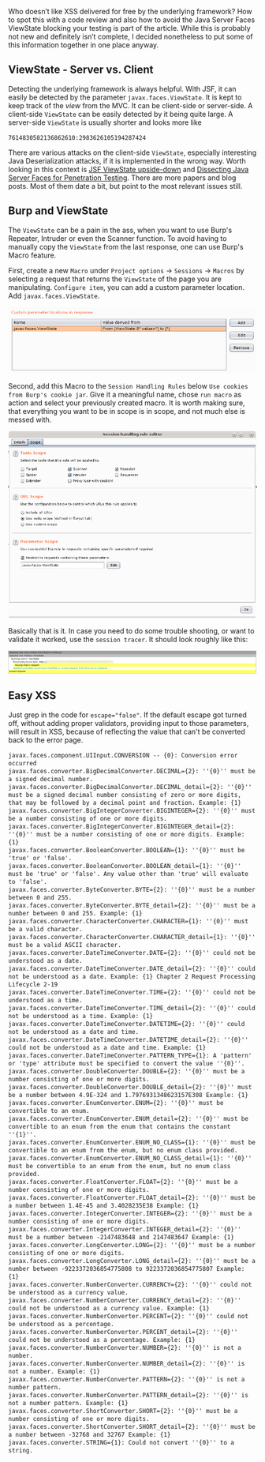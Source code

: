 Who doesn’t like XSS delivered for free by the underlying framework? How to spot this with a code review and also how to avoid the Java Server Faces ViewState blocking your testing is part of the article. While this is probably not new and definitely isn’t complete, I decided nonetheless to put some of this information together in one place anyway.

## ViewState - Server vs. Client

Detecting the underlying framework is always helpful. With JSF, it can easily be detected by the parameter `javax.faces.ViewState`. It is kept to keep track of the _view_ from the MVC. It can be client-side or server-side. A client-side `ViewState` can be easily detected by it being quite large. A server-side `ViewState` is usually shorter and looks more like 

    7614830582136862610:2983626105194287424

There are various attacks on the client-side `ViewState`, especially interesting Java Deserialization attacks, if it is implemented in the wrong way. Worth looking in this context is [JSF ViewState upside-down](https://www.synacktiv.com/ressources/JSF_ViewState_InYourFace.pdf) and [Dissecting Java Server Faces for Penetration Testing](http://www.secniche.org/jsf/dissecting_jsf_pt_aks_kr.pdf). There are more papers and blog posts. Most of them date a bit, but point to the most relevant issues still.

## Burp and ViewState

The `ViewState` can be a pain in the ass, when you want to use Burp's Repeater, Intruder or even the Scanner function. To avoid having to manually copy the `ViewState` from the last response, one can use Burp's Macro feature.

First, create a new `Macro` under `Project options` -> `Sessions` -> `Macros` by selecting a request that returns the `ViewState` of the page you are manipulating. `Configure item`, you can add a custom parameter location. Add `javax.faces.ViewState`.

![Extract ViewState](./assets/macro_extract_viewstate.png)

Second, add this Macro to the `Session Handling Rules` below `Use cookies from Burp's cookie jar`. Give it a meaningful name, chose `run macro` as action and select your previously created macro. It is worth making sure, that everything you want to be in scope is in scope, and not much else is messed with. 

![Configuring Scope](./assets/session_handling_scope.png)

Basically that is it. In case you need to do some trouble shooting, or want to validate it worked, use the `session tracer`. It should look roughly like this:

![Seeing that it got applied](./assets/session_handling_after_application.png)

## Easy XSS

Just grep in the code for `escape="false"`. If the default escape got turned off, without adding proper validators, providing input to those parameters, will result in XSS, because of reflecting the value that can't be converted back to the error page.

```
javax.faces.component.UIInput.CONVERSION -- {0}: Conversion error occurred
javax.faces.converter.BigDecimalConverter.DECIMAL={2}: ''{0}'' must be a signed decimal number.
javax.faces.converter.BigDecimalConverter.DECIMAL_detail={2}: ''{0}'' must be a signed decimal number consisting of zero or more digits, that may be followed by a decimal point and fraction. Example: {1}
javax.faces.converter.BigIntegerConverter.BIGINTEGER={2}: ''{0}'' must be a number consisting of one or more digits.
javax.faces.converter.BigIntegerConverter.BIGINTEGER_detail={2}: ''{0}'' must be a number consisting of one or more digits. Example: {1}
javax.faces.converter.BooleanConverter.BOOLEAN={1}: ''{0}'' must be 'true' or 'false'.
javax.faces.converter.BooleanConverter.BOOLEAN_detail={1}: ''{0}'' must be 'true' or 'false'. Any value other than 'true' will evaluate to 'false'.
javax.faces.converter.ByteConverter.BYTE={2}: ''{0}'' must be a number between 0 and 255.
javax.faces.converter.ByteConverter.BYTE_detail={2}: ''{0}'' must be a number between 0 and 255. Example: {1}
javax.faces.converter.CharacterConverter.CHARACTER={1}: ''{0}'' must be a valid character.
javax.faces.converter.CharacterConverter.CHARACTER_detail={1}: ''{0}'' must be a valid ASCII character.
javax.faces.converter.DateTimeConverter.DATE={2}: ''{0}'' could not be understood as a date.
javax.faces.converter.DateTimeConverter.DATE_detail={2}: ''{0}'' could not be understood as a date. Example: {1} Chapter 2 Request Processing Lifecycle 2-19
javax.faces.converter.DateTimeConverter.TIME={2}: ''{0}'' could not be understood as a time.
javax.faces.converter.DateTimeConverter.TIME_detail={2}: ''{0}'' could not be understood as a time. Example: {1}
javax.faces.converter.DateTimeConverter.DATETIME={2}: ''{0}'' could not be understood as a date and time.
javax.faces.converter.DateTimeConverter.DATETIME_detail={2}: ''{0}'' could not be understood as a date and time. Example: {1}
javax.faces.converter.DateTimeConverter.PATTERN_TYPE={1}: A 'pattern' or 'type' attribute must be specified to convert the value ''{0}''.
javax.faces.converter.DoubleConverter.DOUBLE={2}: ''{0}'' must be a number consisting of one or more digits.
javax.faces.converter.DoubleConverter.DOUBLE_detail={2}: ''{0}'' must be a number between 4.9E-324 and 1.7976931348623157E308 Example: {1}
javax.faces.converter.EnumConverter.ENUM={2}: ''{0}'' must be convertible to an enum.
javax.faces.converter.EnumConverter.ENUM_detail={2}: ''{0}'' must be convertible to an enum from the enum that contains the constant ''{1}''.
javax.faces.converter.EnumConverter.ENUM_NO_CLASS={1}: ''{0}'' must be convertible to an enum from the enum, but no enum class provided.
javax.faces.converter.EnumConverter.ENUM_NO_CLASS_detail={1}: ''{0}'' must be convertible to an enum from the enum, but no enum class provided.
javax.faces.converter.FloatConverter.FLOAT={2}: ''{0}'' must be a number consisting of one or more digits.
javax.faces.converter.FloatConverter.FLOAT_detail={2}: ''{0}'' must be a number between 1.4E-45 and 3.4028235E38 Example: {1}
javax.faces.converter.IntegerConverter.INTEGER={2}: ''{0}'' must be a number consisting of one or more digits.
javax.faces.converter.IntegerConverter.INTEGER_detail={2}: ''{0}'' must be a number between -2147483648 and 2147483647 Example: {1}
javax.faces.converter.LongConverter.LONG={2}: ''{0}'' must be a number consisting of one or more digits.
javax.faces.converter.LongConverter.LONG_detail={2}: ''{0}'' must be a number between -9223372036854775808 to 9223372036854775807 Example: {1}
javax.faces.converter.NumberConverter.CURRENCY={2}: ''{0}'' could not be understood as a currency value.
javax.faces.converter.NumberConverter.CURRENCY_detail={2}: ''{0}'' could not be understood as a currency value. Example: {1}
javax.faces.converter.NumberConverter.PERCENT={2}: ''{0}'' could not be understood as a percentage.
javax.faces.converter.NumberConverter.PERCENT_detail={2}: ''{0}'' could not be understood as a percentage. Example: {1}
javax.faces.converter.NumberConverter.NUMBER={2}: ''{0}'' is not a number.
javax.faces.converter.NumberConverter.NUMBER_detail={2}: ''{0}'' is not a number. Example: {1}
javax.faces.converter.NumberConverter.PATTERN={2}: ''{0}'' is not a number pattern.
javax.faces.converter.NumberConverter.PATTERN_detail={2}: ''{0}'' is not a number pattern. Example: {1}
javax.faces.converter.ShortConverter.SHORT={2}: ''{0}'' must be a number consisting of one or more digits.
javax.faces.converter.ShortConverter.SHORT_detail={2}: ''{0}'' must be a number between -32768 and 32767 Example: {1}
javax.faces.converter.STRING={1}: Could not convert ''{0}'' to a string.
```
